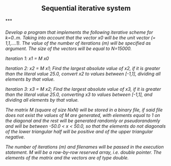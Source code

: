 <h2 align="center"> Sequential iterative system </h2>
***
<h6> 
Develop a program that implements the following iterative scheme for k=0..m. Taking into account that the vector x0 will be the unit vector (= 1,1,....1). The value of the number of iterations (m) will be specified as argument. The size of the vectors will be equal to N=15000.

Iteration 1: x1 = M x0

Iteration 2: x2 = M x1; Find the largest absolute value of x2, if it is greater than the literal value 25.0, convert x2 to values between [-1,1], dividing all elements by that value.

Iteration 3: x3 = M x2; Find the largest absolute value of x3, if it is greater than the literal value 25.0,
converting x3 to values between [-1,1], and dividing all elements by that value.

The matrix M (square of size NxN) will be stored in a binary file, if said file does not exist the values of M are generated, with elements equal to 1 on the diagonal and the rest will be generated randomly
or pseudorandomly and will be between -50.0 < x < 50.0, so that the elements do not diagonals of the lower triangular half will be positive and of the upper triangular negative.

The number of iterations (m) and filenames will be passed in the execution statement. M will be a row-by-row reserved array, i.e. double pointer. The elements of the matrix and the vectors are of type
double.
</h6>
